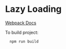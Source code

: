 # Lazy Loading

[Webpack Docs](https://webpack.js.org/guides/lazy-loading/)

To build project:

```
  npm run build
```
